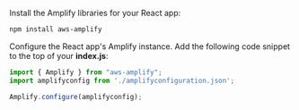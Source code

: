 Install the Amplify libraries for your React app:

```bash
npm install aws-amplify
```

Configure the React app's Amplify instance. Add the following code snippet to the top of your **index.js**:

```js
import { Amplify } from "aws-amplify";
import amplifyconfig from './amplifyconfiguration.json';

Amplify.configure(amplifyconfig);
```
